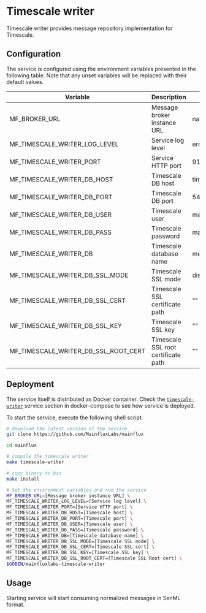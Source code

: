 # Timescale writer

Timescale writer provides message repository implementation for Timescale.

## Configuration

The service is configured using the environment variables presented in the
following table. Note that any unset variables will be replaced with their
default values.

| Variable                             | Description                         | Default               |
|--------------------------------------|-------------------------------------|-----------------------|
| MF_BROKER_URL                        | Message broker instance URL         | nats://localhost:4222 |
| MF_TIMESCALE_WRITER_LOG_LEVEL        | Service log level                   | error                 |
| MF_TIMESCALE_WRITER_PORT             | Service HTTP port                   | 9104                  |
| MF_TIMESCALE_WRITER_DB_HOST          | Timescale DB host                   | timescale             |
| MF_TIMESCALE_WRITER_DB_PORT          | Timescale DB port                   | 5432                  |
| MF_TIMESCALE_WRITER_DB_USER          | Timescale user                      | mainflux              |
| MF_TIMESCALE_WRITER_DB_PASS          | Timescale password                  | mainflux              |
| MF_TIMESCALE_WRITER_DB               | Timescale database name             | messages              |
| MF_TIMESCALE_WRITER_DB_SSL_MODE      | Timescale SSL mode                  | disabled              |
| MF_TIMESCALE_WRITER_DB_SSL_CERT      | Timescale SSL certificate path      | ""                    |
| MF_TIMESCALE_WRITER_DB_SSL_KEY       | Timescale SSL key                   | ""                    |
| MF_TIMESCALE_WRITER_DB_SSL_ROOT_CERT | Timescale SSL root certificate path | ""                    |

## Deployment

The service itself is distributed as Docker container. Check the [`timescale-writer`](https://github.com/MainfluxLabs/mainflux/blob/master/docker/addons/timescale-writer/docker-compose.yml#L34-L59) service section in docker-compose to see how service is deployed.

To start the service, execute the following shell script:

```bash
# download the latest version of the service
git clone https://github.com/MainfluxLabs/mainflux

cd mainflux

# compile the timescale writer
make timescale-writer

# copy binary to bin
make install

# Set the environment variables and run the service
MF_BROKER_URL=[Message broker instance URL] \
MF_TIMESCALE_WRITER_LOG_LEVEL=[Service log level] \
MF_TIMESCALE_WRITER_PORT=[Service HTTP port] \
MF_TIMESCALE_WRITER_DB_HOST=[Timescale host] \
MF_TIMESCALE_WRITER_DB_PORT=[Timescale port] \
MF_TIMESCALE_WRITER_DB_USER=[Timescale user] \
MF_TIMESCALE_WRITER_DB_PASS=[Timescale password] \
MF_TIMESCALE_WRITER_DB=[Timescale database name] \
MF_TIMESCALE_WRITER_DB_SSL_MODE=[Timescale SSL mode] \
MF_TIMESCALE_WRITER_DB_SSL_CERT=[Timescale SSL cert] \
MF_TIMESCALE_WRITER_DB_SSL_KEY=[Timescale SSL key] \
MF_TIMESCALE_WRITER_DB_SSL_ROOT_CERT=[Timescale SSL Root cert] \
$GOBIN/mainfluxlabs-timescale-writer
```

## Usage

Starting service will start consuming normalized messages in SenML format.
